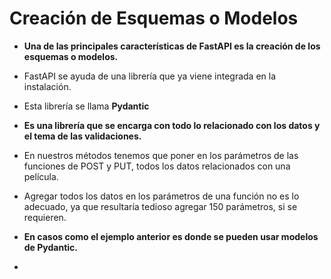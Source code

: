 
# Creación de Esquemas o Modelos

- **Una de las principales características de FastAPI es la creación de los esquemas o modelos.**
- FastAPI se ayuda de una librería que ya viene integrada en la instalación.

- Esta librería se llama **Pydantic**
- **Es una librería que se encarga con todo lo relacionado con los datos y el tema de las validaciones.**

- En nuestros métodos tenemos que poner en los parámetros de las funciones de POST y PUT, todos los datos relacionados con una película.
- Agregar todos los datos en los parámetros de una función no es lo adecuado, ya que resultaría tedioso agregar 150 parámetros, si se requieren.

- **En casos como el ejemplo anterior es donde se pueden usar modelos de Pydantic.**
- 